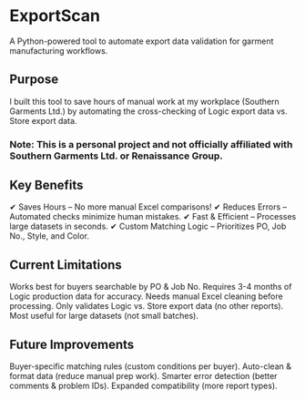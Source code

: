 # ExportScan
A Python-powered tool to automate export data validation for garment manufacturing workflows.

## Purpose
I built this tool to save hours of manual work at my workplace (Southern Garments Ltd.) by automating the cross-checking of Logic export data vs. Store export data.
### Note: This is a personal project and not officially affiliated with Southern Garments Ltd. or Renaissance Group.

## Key Benefits
✔ Saves Hours – No more manual Excel comparisons!
✔ Reduces Errors – Automated checks minimize human mistakes.
✔ Fast & Efficient – Processes large datasets in seconds.
✔ Custom Matching Logic – Prioritizes PO, Job No., Style, and Color.

## Current Limitations
  Works best for buyers searchable by PO & Job No.
  Requires 3-4 months of Logic production data for accuracy.
  Needs manual Excel cleaning before processing.
  Only validates Logic vs. Store export data (no other reports).
  Most useful for large datasets (not small batches).

## Future Improvements
  Buyer-specific matching rules (custom conditions per buyer).
  Auto-clean & format data (reduce manual prep work).
  Smarter error detection (better comments & problem IDs).
  Expanded compatibility (more report types).
